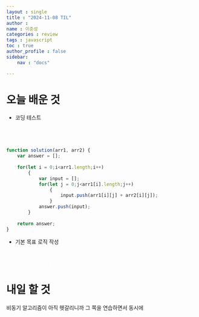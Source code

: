 ```yaml
---
layout : single
title : "2024-11-08 TIL"
author : 
name : 이준성
categories : review
tags : javascript
toc : true
author_profile : false
sidebar:
    nav : "docs"

---
```


# 오늘 배운 것

-  코딩 테스트

<span style = "color:white; font-size:70%">javascript에서 배열에 접근하는 방식이 좀 헷갈리는 것 같다.<br>
낮은 난이도의 문제에도 방법이 좀 헷갈려서 결국 아는 방법으로 풀고 난 다른 사람의 풀이를 보았다.<br>
스택, 큐 등에서 적잖이 보게 될 테니 미리 준비를 할 겸 여기 적어 보도록 한다.
</span>

```js
function solution(arr1, arr2) {
    var answer = [];
    
    for(let i = 0;i<arr1.length;i++)
        {
            var input = [];
            for(let j = 0;j<arr1[i].length;j++)
                {
                    input.push(arr1[i][j] + arr2[i][j]);
                }
            answer.push(input);
        }
    
    return answer;
}
```

-  기본 목표 로직 작성
<span style = "color:white; font-size:70%">공격, 방어, 도망, 연속 공격 로직은 제작되었다.<br>
남는 시간 동안 미니 게임을 제작하고 가능하면 비동기 내에서 일정 시간 입력 못 받으면 넘겨 버리는 것을 구현해 보고 싶다.<br>
비동기 방식의 중간에 값을 임의로 입력해 버리는 방법은 오늘은 못 찾았지만 다음 시간 중으로 찾을 것이다.<br>
현재는 readlinesync를 통해 값을 받고 있으나 이 방법이 안 된다면 새로 함수를 파던가 해보자.
</span>



# 내일 할 것
비동기 알고리즘이 아직 헷갈리니까 그 쪽을 연습하면서 동시에 